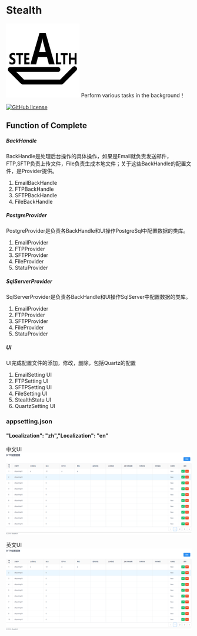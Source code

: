 ﻿# Stealth
<img src="https://github.com/ProgrameLife/Stealth/blob/master/StealthSolution/Images/Stealth.png" alt="GitHub" title="Ocelot.JwtAuthorize" width="200" height="200" />
Perform various tasks in the background！

[![GitHub license](https://img.shields.io/badge/license-MIT-blue.svg)](https://github.com/ProgrameLife/Stealth/blob/master/License)

## Function of Complete
##### BackHandle
BackHandle是处理后台操作的具体操作，如果是Email就负责发送邮件，FTP,SFTP负责上传文件，File负责生成本地文件；关于这些BackHandle的配置文件，是Provider提供。
1. EmailBackHandle
2. FTPBackHandle
3. SFTPBackHandle
4. FileBackHandle

##### PostgreProvider
PostgreProvider是负责各BackHandle和UI操作PostgreSql中配置数据的类库。
1. EmailProvider
2. FTPProvider
3. SFTPProvider
4. FileProvider
5. StatuProvider

##### SqlServerProvider
SqlServerProvider是负责各BackHandle和UI操作SqlServer中配置数据的类库。
1. EmailProvider
2. FTPProvider
3. SFTPProvider
4. FileProvider
5. StatuProvider

##### UI
UI完成配置文件的添加，修改，删除，包括Quartz的配置
1. EmailSetting UI
2. FTPSetting UI
3. SFTPSetting UI
4. FileSetting UI
5. StealthStatu UI
6. QuartzSetting UI

### appsetting.json

#### "Localization": "zh","Localization": "en"

中文UI
<img src="https://github.com/ProgrameLife/Stealth/blob/master/StealthSolution/Images/SFTPSetting.zh.png" alt="GitHub" title="Ocelot.JwtAuthorize" width="600"/>

英文UI
<img src="https://github.com/ProgrameLife/Stealth/blob/master/StealthSolution/Images/SFTPSetting.zh.png" alt="GitHub" title="Ocelot.JwtAuthorize" width="600"/>
